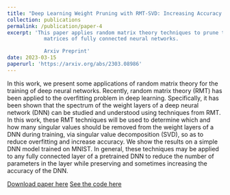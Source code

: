 ```yaml
---
title: "Deep Learning Weight Pruning with RMT-SVD: Increasing Accuracy and Reducing Overfitting"
collection: publications
permalink: /publication/paper-4
excerpt: 'This paper applies random matrix theory techniques to prune the weight
            matrices of fully connected neural networks.

            Arxiv Preprint'
date: 2023-03-15
paperurl: 'https://arxiv.org/abs/2303.08986' 
---
```

In this work, we present some applications of random matrix theory for the training of deep neural networks. Recently, random matrix theory (RMT) has been applied to the overfitting problem in deep learning. Specifically, it has been shown that the spectrum of the weight layers of a deep neural network (DNN) can be studied and understood using techniques from RMT. In this work, these RMT techniques will be used to determine which and how many singular values should be removed from the weight layers of a DNN during training, via singular value decomposition (SVD), so as to reduce overfitting and increase accuracy. We show the results on a simple DNN model trained on MNIST. In general, these techniques may be applied to any fully connected layer of a pretrained DNN to reduce the number of parameters in the layer while preserving and sometimes increasing the accuracy of the DNN.

[Download paper here](https://arxiv.org/abs/2303.08986)
[See the code here](https://github.com/jtj5311/NN-RMT-SVD)
